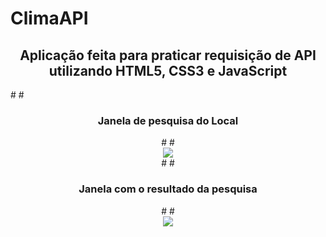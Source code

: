 # ClimaAPI
<div align="center">
  <h2>Aplicação feita para praticar requisição de API utilizando HTML5, CSS3 e JavaScript</h2> 
</div>
#
#
<div align="center">
  <h3>
    Janela de pesquisa do Local 
  </h3>
#
  #
  <div/>
<div align="center">
  <img src="https://user-images.githubusercontent.com/97295520/250194324-27e62250-08e0-4cab-bb76-0602d0c66db8.png">
</div>
#
    #
<div align="center">
  <h3>
    Janela com o resultado da pesquisa 
  </h3>
<div/>
  #
  #
<div align="center">
  <img src="https://user-images.githubusercontent.com/97295520/250195468-4b7d2ecf-a837-4b15-9d59-309d9f675437.png">
</div>





